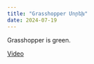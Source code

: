 ```yaml
---
title: "Grasshopper Մորեխ"
date: 2024-07-19
---
```




Grasshopper is green.

[Video](https://www.youtube.com/watch?v=7HAUQWr7L2Q)



